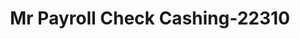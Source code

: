 ---
f_zip-code: 75069
f_state-code: TX
title: Mr Payroll Check Cashing-22310
f_phone: 972-569-8799
f_city-only: Mc Kinney
f_address: 300 East University Drive Mc Kinney
f_location-unique-id: '22310'
slug: mr-payroll-check-cashing-22310
updated-on: '2024-05-30T13:46:58.046Z'
created-on: '2024-05-30T13:36:59.803Z'
published-on: '2024-05-30T13:54:32.469Z'
f_city-state: cms/city/mc-kinney-tx.md
f_company: cms/company/mr-payroll-check-cashing.md
f_state: cms/state/texas.md
layout: '[payday-loan].html'
tags: payday-loan
---